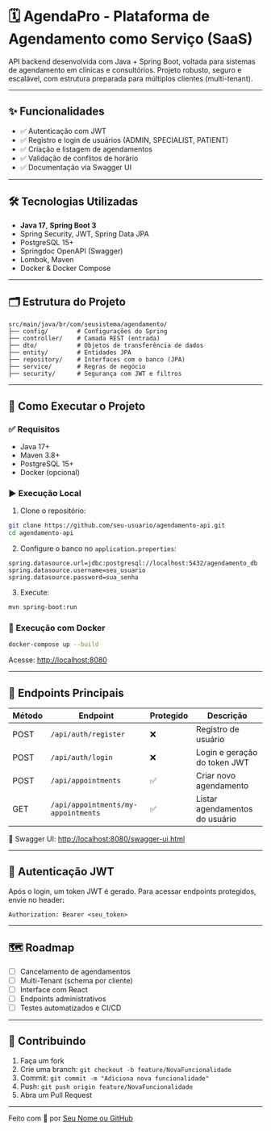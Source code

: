 
# 🗓️ AgendaPro - Plataforma de Agendamento como Serviço (SaaS)

API backend desenvolvida com Java + Spring Boot, voltada para sistemas de agendamento em clínicas e consultórios. Projeto robusto, seguro e escalável, com estrutura preparada para múltiplos clientes (multi-tenant).

---

## ✨ Funcionalidades
- ✅ Autenticação com JWT
- ✅ Registro e login de usuários (ADMIN, SPECIALIST, PATIENT)
- ✅ Criação e listagem de agendamentos
- ✅ Validação de conflitos de horário
- ✅ Documentação via Swagger UI

---

## 🛠️ Tecnologias Utilizadas
- **Java 17**, **Spring Boot 3**
- Spring Security, JWT, Spring Data JPA
- PostgreSQL 15+
- Springdoc OpenAPI (Swagger)
- Lombok, Maven
- Docker & Docker Compose

---

## 🗂️ Estrutura do Projeto

```
src/main/java/br/com/seusistema/agendamento/
├── config/        # Configurações do Spring
├── controller/    # Camada REST (entrada)
├── dto/           # Objetos de transferência de dados
├── entity/        # Entidades JPA
├── repository/    # Interfaces com o banco (JPA)
├── service/       # Regras de negócio
├── security/      # Segurança com JWT e filtros
```

---

## 🚀 Como Executar o Projeto

### ✅ Requisitos
- Java 17+
- Maven 3.8+
- PostgreSQL 15+
- Docker (opcional)

### ▶️ Execução Local

1. Clone o repositório:
```bash
git clone https://github.com/seu-usuario/agendamento-api.git
cd agendamento-api
```

2. Configure o banco no `application.properties`:
```properties
spring.datasource.url=jdbc:postgresql://localhost:5432/agendamento_db
spring.datasource.username=seu_usuario
spring.datasource.password=sua_senha
```

3. Execute:
```bash
mvn spring-boot:run
```

### 🐳 Execução com Docker
```bash
docker-compose up --build
```

Acesse: [http://localhost:8080](http://localhost:8080)

---

## 🔌 Endpoints Principais

| Método | Endpoint                                | Protegido | Descrição                       |
|--------|-----------------------------------------|-----------|---------------------------------|
| POST   | `/api/auth/register`                    | ❌        | Registro de usuário             |
| POST   | `/api/auth/login`                       | ❌        | Login e geração do token JWT    |
| POST   | `/api/appointments`                     | ✅        | Criar novo agendamento          |
| GET    | `/api/appointments/my-appointments`     | ✅        | Listar agendamentos do usuário  |

📄 Swagger UI: [http://localhost:8080/swagger-ui.html](http://localhost:8080/swagger-ui.html)

---

## 🔐 Autenticação JWT
Após o login, um token JWT é gerado. Para acessar endpoints protegidos, envie no header:

```
Authorization: Bearer <seu_token>
```

---

## 🗺️ Roadmap
- [ ] Cancelamento de agendamentos
- [ ] Multi-Tenant (schema por cliente)
- [ ] Interface com React
- [ ] Endpoints administrativos
- [ ] Testes automatizados e CI/CD

---

## 🤝 Contribuindo

1. Faça um fork
2. Crie uma branch: `git checkout -b feature/NovaFuncionalidade`
3. Commit: `git commit -m "Adiciona nova funcionalidade"`
4. Push: `git push origin feature/NovaFuncionalidade`
5. Abra um Pull Request

---

Feito com 💙 por [Seu Nome ou GitHub](https://github.com/seu-usuario)
